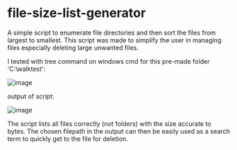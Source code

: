 # file-size-list-generator

A simple script to enumerate file directories and then sort the files from largest to smallest.
This script was made to simplify the user in managing files especially deleting large unwanted files.

I tested with tree command on windows cmd for this pre-made folder 'C:\walktest':

![image](https://user-images.githubusercontent.com/39832806/147817410-732803eb-e4aa-4425-aa6b-7806821b727d.png)


output of script:

![image](https://user-images.githubusercontent.com/39832806/147817047-147201bc-23eb-4ba4-83e6-6695b793c5d8.png)


The script lists all files correctly (not folders) with the size accurate to bytes.
The chosen filepath in the output can then be easily used as a search term to quickly get to the file for deletion.

